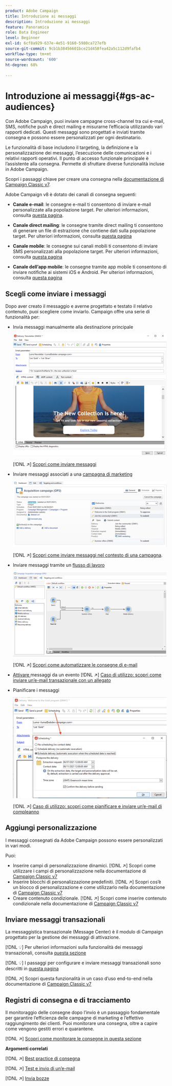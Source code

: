 ```yaml
---
product: Adobe Campaign
title: Introduzione ai messaggi
description: Introduzione ai messaggi
feature: Panoramica
role: Data Engineer
level: Beginner
exl-id: 6cf8a929-637e-4e51-9160-5980ca727efb
source-git-commit: 9cb1b38456601bce21d458fea42a5c112d9fafb4
workflow-type: tm+mt
source-wordcount: '600'
ht-degree: 68%

---
```


# Introduzione ai messaggi{#gs-ac-audiences}

Con Adobe Campaign, puoi inviare campagne cross-channel tra cui e-mail, SMS, notifiche push e direct mailing e misurarne l’efficacia utilizzando vari rapporti dedicati. Questi messaggi sono progettati e inviati tramite consegna e possono essere personalizzati per ogni destinatario.

Le funzionalità di base includono il targeting, la definizione e la personalizzazione dei messaggi, l’esecuzione delle comunicazioni e i relativi rapporti operativi. Il punto di accesso funzionale principale è l’assistente alla consegna. Permette di sfruttare diverse funzionalità incluse in Adobe Campaign.

Scopri i passaggi chiave per creare una consegna nella [documentazione di Campaign Classic v7](https://experienceleague.adobe.com/docs/campaign-classic/using/sending-messages/key-steps-when-creating-a-delivery/steps-about-delivery-creation-steps.html?lang=it).

Adobe Campaign v8 è dotato dei canali di consegna seguenti:

* **Canale e-mail**: le consegne e-mail ti consentono di inviare e-mail personalizzate alla popolazione target. Per ulteriori informazioni, consulta [questa pagina](../send/email.md).

* **Canale direct mailing**: le consegne tramite direct mailing ti consentono di generare un file di estrazione che contiene dati sulla popolazione target.  Per ulteriori informazioni, consulta [questa pagina](../send/direct-mail.md)

* **Canale mobile**: le consegne sui canali mobili ti consentono di inviare SMS personalizzati alla popolazione target.  Per ulteriori informazioni, consulta [questa pagina](../send/sms.md)

* **Canale dell’app mobile**: le consegne tramite app mobile ti consentono di inviare notifiche ai sistemi iOS e Android.  Per ulteriori informazioni, consulta [questa pagina](../send/push.md)

<!--
* **LINE channel**: LINE deliveries let you send messages on LINE, an instant messaging application available on all smartphones. Learn more in [this page](../send/line.md)
-->

## Scegli come inviare i messaggi

Dopo aver creato il messaggio e averne progettato e testato il relativo contenuto, puoi scegliere come inviarlo. Campaign offre una serie di funzionalità per:

* Invia messaggi manualmente alla destinazione principale

   ![](assets/send-email.png)

   [!DNL :arrow_upper_right:] [Scopri come inviare messaggi](https://experienceleague.adobe.com/docs/campaign-classic/using/sending-messages/sending-emails/sending-an-email/sending-messages.html?lang=it)
* Inviare messaggi associati a una [campagna di marketing](campaigns.md)

   ![](assets/deliveries-in-a-campaign.png)

   [!DNL :arrow_upper_right:] [Scopri come inviare messaggi nel contesto di una campagna](https://experienceleague.adobe.com/docs/campaign-classic/using/orchestrating-campaigns/orchestrate-campaigns/marketing-campaign-deliveries.html?lang=it).
* Inviare messaggi tramite un [flusso di lavoro](../config/workflows.md)

   ![](assets/send-in-a-wf.png)

   [!DNL :arrow_upper_right:] [Scopri come automatizzare le consegne di e-mail](https://experienceleague.adobe.com/docs/campaign-classic/using/automating-with-workflows/action-activities/delivery.html?lang=it)
* [Attivare ](../send/transactional.md) messaggi da un evento
   [!DNL :arrow_upper_right:] [Caso di utilizzo: scopri come inviare un’e-mail transazionale con un allegato](https://experienceleague.adobe.com/docs/campaign-classic/using/transactional-messaging/transactional-email-with-attachments.html?lang=en)
* Pianificare i messaggi

   ![](assets/schedule-send.png)

   [!DNL :arrow_upper_right:] [Caso di utilizzo: scopri come pianificare e inviare un’e-mail di compleanno](https://experienceleague.adobe.com/docs/campaign-classic/using/automating-with-workflows/use-cases/deliveries/sending-a-birthday-email.html?lang=it)


## Aggiungi personalizzazione

I messaggi consegnati da Adobe Campaign possono essere personalizzati in vari modi.

Puoi:

* Inserire campi di personalizzazione dinamici.
   [!DNL :arrow_upper_right:] Scopri come utilizzare i campi di personalizzazione nella documentazione di  [Campaign Classic v7](https://experienceleague.adobe.com/docs/campaign-classic/using/sending-messages/personalizing-deliveries/personalization-fields.html?lang=it)
* Inserire blocchi di personalizzazione predefiniti.
   [!DNL :arrow_upper_right:] Scopri cos’è un blocco di personalizzazione e come utilizzarlo nella documentazione di  [Campaign Classic v7](https://experienceleague.adobe.com/docs/campaign-classic/using/sending-messages/personalizing-deliveries/personalization-blocks.html?lang=it)
* Creare contenuto condizionale.
   [!DNL :arrow_upper_right:] Scopri come inserire contenuto condizionale nella documentazione di  [Campaign Classic v7](https://experienceleague.adobe.com/docs/campaign-classic/using/sending-messages/personalizing-deliveries/conditional-content.html?lang=it)

## Inviare messaggi transazionali

La messaggistica transazionale (Message Center) è il modulo di Campaign progettato per la gestione dei messaggi di attivazione.

[!DNL :bulb:] Per ulteriori informazioni sulla funzionalità dei messaggi transazionali, consulta [questa sezione](../dev/architecture.md#transac-msg-archi)

[!DNL :bulb:] I passaggi per configurare e inviare messaggi transazionali sono descritti in [questa pagina](../send/transactional.md)

[!DNL :arrow_upper_right:] Scopri questa funzionalità in un caso d’uso end-to-end nella documentazione di  [Campaign Classic v7](https://experienceleague.adobe.com/docs/campaign-classic/using/transactional-messaging/transactional-email-with-attachments.html?lang=en)

## Registri di consegna e di tracciamento

Il monitoraggio delle consegne dopo l’invio è un passaggio fondamentale per garantire l’efficienza delle campagne di marketing e l’effettivo raggiungimento dei clienti. Puoi monitorare una consegna, oltre a capire come vengono gestiti errori e quarantene.

[!DNL :arrow_upper_right:] [Scopri come monitorare le consegne in questa sezione](https://experienceleague.adobe.com/docs/campaign-classic/using/sending-messages/monitoring-deliveries/about-delivery-monitoring.html?lang=it#sending-messages)


**Argomenti correlati**

[!DNL :arrow_upper_right:]  [Best practice di consegna](https://experienceleague.adobe.com/docs/campaign-classic/using/sending-messages/key-steps-when-creating-a-delivery/delivery-bestpractices/delivery-best-practices.html?lang=it)

[!DNL :arrow_upper_right:]  [Test e invio di un’e-mail](https://experienceleague.adobe.com/docs/campaign-classic/using/sending-messages/sending-emails/sending-an-email/sending-messages.html)

[!DNL :arrow_upper_right:]  [Invia bozze](https://experienceleague.adobe.com/docs/campaign-classic/using/sending-messages/key-steps-when-creating-a-delivery/steps-validating-the-delivery.html?lang=it)
